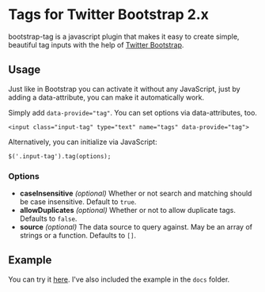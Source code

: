 # Tags for Twitter Bootstrap 2.x

bootstrap-tag is a javascript plugin that makes it easy to create simple, beautiful tag inputs with the help of [Twitter Bootstrap](http://twitter.github.com/bootstrap/).

## Usage

Just like in Bootstrap you can activate it without any JavaScript, just by adding a data-attribute, you can make it automatically work.

Simply add `data-provide="tag"`. You can set options via data-attributes, too.

    <input class="input-tag" type="text" name="tags" data-provide="tag">
    
Alternatively, you can initialize via JavaScript:

    $('.input-tag').tag(options);

### Options

* **caseInsensitive** _(optional)_ Whether or not search and matching should be case insensitive. Default to `true`.
* **allowDuplicates** _(optional)_ Whether or not to allow duplicate tags. Defaults to `false`.
* **source** _(optional)_ The data source to query against. May be an array of strings or a function. Defaults to `[]`.

## Example

You can try it [here](http://fdeschenes.github.com/bootstrap-tag/). I've also included the example in the `docs` folder.